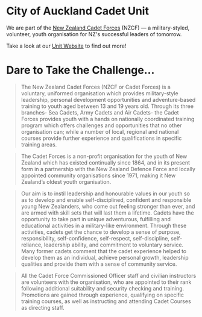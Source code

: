 # City of Auckland Cadet Unit

We are part of the [New Zealand Cadet Forces](https://www.cadetforces.org.nz) (NZCF) — a military-styled, volunteer, youth organisation for NZ's successful leaders of tomorrow.

Take a look at our [Unit Website](https://www.aucklandarmycadets.com) to find out more!

# Dare to Take the Challenge...
> The New Zealand Cadet Forces (NZCF or Cadet Forces) is a voluntary, uniformed organisation which provides military-style leadership, personal 
development opportunities and adventure-based training to youth aged between 13 and 19 years old. Through its three branches- Sea Cadets, Army 
Cadets and Air Cadets- the Cadet Forces provides youth with a hands on nationally coordinated training program which offers challenges and 
opportunities that no other organisation can; while a number of local, regional and national courses provide further experience and qualifications in 
specific training areas.

> The Cadet Forces is a non-profit organisation for the youth of New Zealand which has existed continually since 1864, and in its present form in a 
partnership with the New Zealand Defence Force and locally appointed community organisations since 1971, making it New Zealand’s oldest youth 
organisation.

> Our aim is to instil leadership and honourable values in our youth so as to develop and enable self-disciplined, confident and responsible young New 
Zealanders, who come out feeling stronger than ever, and are armed with skill sets that will last them a lifetime. Cadets have the opportunity to take 
part in unique adventurous, fulfilling and educational activities in a military-like environment. Through these activities, cadets get the chance to 
develop a sense of purpose, responsibility, self-confidence, self-respect, self-discipline, self-reliance, leadership ability, and commitment to voluntary 
service. Many former cadets comment that the cadet experience helped to develop them as an individual, achieve personal growth, leadership 
qualities and provide them with a sense of community service.

> All the Cadet Force Commissioned Officer staff and civilian instructors are volunteers with the organisation, who are appointed to their rank 
following additional suitability and security checking and training. Promotions are gained through experience, qualifying on specific training courses, 
as well as instructing and attending Cadet Courses as directing staff.
